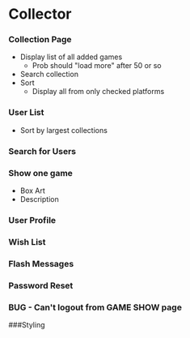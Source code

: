 # Collector


### Collection Page
* Display list of all added games
  	* Prob should "load more" after 50 or so
* Search collection
* Sort
 	* Display all from only checked platforms


### User List
* Sort by largest collections


### Search for Users



### Show one game
* Box Art
* Description


### User Profile


### Wish List


### Flash Messages


### Password Reset


### BUG - Can't logout from GAME SHOW page


###Styling